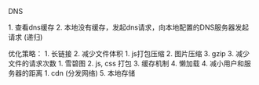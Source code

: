 DNS
  <link rel="dns-prefetach" href="//img.baidu.com" />
  1. 查看dns缓存
  2. 本地没有缓存，发起dns请求，向本地配置的DNS服务器发起请求 (递归)


  优化策略：
    1. 长链接
    2. 减少文件体积
        1. js打包压缩
        2. 图片压缩
        3. gzip
    3. 减少文件的请求次数
        1. 雪碧图
        2. js, css 打包
        3. 缓存机制
        4. 懒加载
    4. 减小用户和服务器的距离
        1. cdn (分发网络)
    5. 本地存储
        